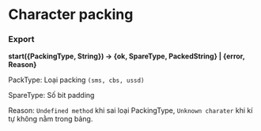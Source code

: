 # Character packing
### Export
**start({PackingType, String}) -> {ok, SpareType, PackedString} | {error, Reason}**

PackType: Loại packing `(sms, cbs, ussd)`

SpareType: Số bit padding

Reason: `Undefined method` khi sai loại PackingType, `Unknown charater` khi kí
tự không nằm trong bảng.
